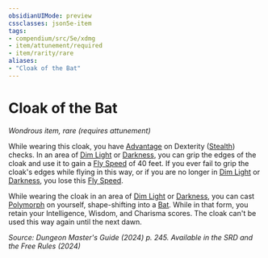 ```yaml
---
obsidianUIMode: preview
cssclasses: json5e-item
tags:
- compendium/src/5e/xdmg
- item/attunement/required
- item/rarity/rare
aliases: 
- "Cloak of the Bat"
---
```

# Cloak of the Bat
*Wondrous item, rare (requires attunement)*  



While wearing this cloak, you have [Advantage](/3-Mechanics/CLI/variant-rules/advantage-xphb.md) on Dexterity ([Stealth](skills.md#Stealth)) checks. In an area of [Dim Light](/3-Mechanics/CLI/variant-rules/dim-light-xphb.md) or [Darkness](/3-Mechanics/CLI/variant-rules/darkness-xphb.md), you can grip the edges of the cloak and use it to gain a [Fly Speed](/3-Mechanics/CLI/variant-rules/fly-speed-xphb.md) of 40 feet. If you ever fail to grip the cloak's edges while flying in this way, or if you are no longer in [Dim Light](/3-Mechanics/CLI/variant-rules/dim-light-xphb.md) or [Darkness](/3-Mechanics/CLI/variant-rules/darkness-xphb.md), you lose this [Fly Speed](/3-Mechanics/CLI/variant-rules/fly-speed-xphb.md).

While wearing the cloak in an area of [Dim Light](/3-Mechanics/CLI/variant-rules/dim-light-xphb.md) or [Darkness](/3-Mechanics/CLI/variant-rules/darkness-xphb.md), you can cast [Polymorph](/3-Mechanics/CLI/spells/polymorph-xphb.md) on yourself, shape-shifting into a [Bat](/3-Mechanics/CLI/bestiary/beast/bat-xmm.md). While in that form, you retain your Intelligence, Wisdom, and Charisma scores. The cloak can't be used this way again until the next dawn.

*Source: Dungeon Master's Guide (2024) p. 245. Available in the <span title='Systems Reference Document (5.2)'>SRD</span> and the Free Rules (2024)*